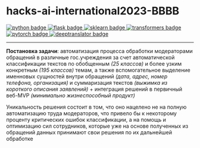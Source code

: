 # hacks-ai-international2023-BBBB
<div id="badges">
    <a href="https://www.python.org">
        <img src="https://img.shields.io/badge/python-6a6a6a?style=flat&logo=python&logoColor=white" alt="python badge"/>
    </a>
    <a href="https://flask.palletsprojects.com/en/latest/">
        <img src="https://img.shields.io/badge/flask-42aaff?style=flat&logo=flask&logoColor=white" alt="flask badge"/>
    </a>
    <a href="https://scikit-learn.org">
        <img src="https://img.shields.io/badge/sklearn-597b9a?style=flat&logo=sklearn&logoColor=white" alt="sklearn badge"/>
    </a>
    <a href="https://huggingface.co/docs/transformers/index">
        <img src="https://img.shields.io/badge/transformers-ffcf48?style=flat&logo=transformers&logoColor=white" alt="transformers badge"/>
    </a>
    <a href="https://pytorch.org/">
        <img src="https://img.shields.io/badge/pytorch-CB2C31?style=flat&logo=pytorch&logoColor=white" alt="pytorch badge"/>
    </a>
    <a href="https://deep-translator.readthedocs.io/en/stable/README.html">
        <img src="https://img.shields.io/badge/deeptranslator-c27ba0?style=flat&logo=deeptranslator&logoColor=white" alt="deeptranslator badge"/>
    </a>
</div>

___

**Постановка задачи**: автоматизация процесса обработки модераторами обращений в различные гос.учреждения за счет автоматической классификации текстов по обобщенным *(25 классов)* и более узким конкретным *(195 классов)* темам, а также вспомогательное выделение именновых сущностей внутри обращений *(дата, адрес, номер телефона, организация)* и суммаризация текстов *(выжимка из короткого описания заявлений)* + интеграция решений в первичный веб-MVP *(минимально жизнеспособный продукт)*

Уникальность решения состоит в том, что оно нацелено не на полную автоматизацию труда модераторов, что привело бы к некоторому проценту критических ошибок классификации, а на помощь и оптимизацию сил сотрудников, которые уже на основе полученных из обращений данных принимают свои решения по их дальнейшей обработке

